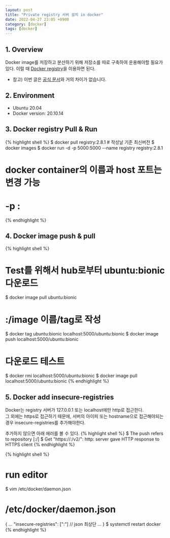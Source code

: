 ```yaml
---
layout: post
title: "Private registry 서버 설치 in docker"
date: 2022-04-27 23:05 +0900
category: [docker]
tags: [docker]
---
```


## 1. Overview
Docker image를 저장하고 분산하기 위해 저장소를 따로 구축하여 운용해야할 필요가 있다. 이럴 때 [Docker registry](https://hub.docker.com/_/registry)을 이용하면 된다.

* 참고) 이번 글은 [공식 문서](https://docs.docker.com/registry/)와 거의 차이가 없습니다.

## 2. Environment
* Ubuntu 20.04
* Docker version: 20.10.14

## 3. Docker registry Pull & Run
{% highlight shell %}
$ docker pull registry:2.8.1  # 작성날 기준 최신버전
$ docker images
$ docker run -d -p 5000:5000 --name registry registry:2.8.1
# docker container의 이름과 host 포트는 변경 가능
# -p <host port>:<container port>
{% endhighlight %}

## 4. Docker image push & pull
{% highlight shell %}
# Test를 위해서 hub로부터 ubuntu:bionic 다운로드
$ docker image pull ubuntu:bionic
# <server host>:<host port>/image 이름/tag로 작성
$ docker tag ubuntu:bionic localhost:5000/ubuntu:bionic
$ docker image push localhost:5000/ubuntu:bionic
# 다운로드 테스트
$ docker rmi localhost:5000/ubuntu:bionic
$ docker image pull localhost:5000/ubuntu:bionic
{% endhighlight %}

## 5. Docker add insecure-registries
Docker는 registry 서버가 127.0.0.1 또는 localhost에만 http로 접근한다.  
그 외에는 https로 접근하기 때문에, 서버의 아이피 또는 hostname으로 접근해야되는 경우 insecure-registries를 추가해야한다.  

추가하지 않으면 아래 에러를 볼 수 있다.
{% highlight shell %}
$ The push refers to repository [<ip>:<port>/<image>]
$ Get "https://<ip>:<port>/v2/": http: server gave HTTP response to HTTPS client
{% endhighlight %}

{% highlight shell %}
# run editor
$ vim /etc/docker/daemon.json
# /etc/docker/daemon.json
{
    ...
    "insecure-registries": ["<ip>:<port>"] // json 최상단 
    ...
}
$ systemctl restart docker
{% endhighlight %}



